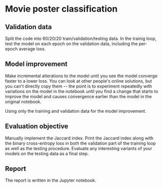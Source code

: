 # Movie poster classification

## Validation data

Split the code into 60/20/20 train/validation/testing data. In the trainig loop, test the model on each epoch on the validation data, including the per-epoch average loss.

## Model improvement

Make incremental alterations to the model until you see the model converge faster to a lower loss. You can look at other people's online solutions, but you can't directly copy them -- the point is to experiment repeatedly with variations on the model in the notebook until you find a change that starts to improve the model and causes convergence earlier than the model in the original notebook.

Using only the training and validation data for the model improvement.

## Evaluation objective

Manually implement the Jaccard index. Print the Jaccard index along with the binary cross-entropy loss in both the validation part of the training loop as well as the testing procedure. Evaluate any interesting variants of your models on the testing data as a final step.

## Report

The report is written in the Jupyter notebook.
